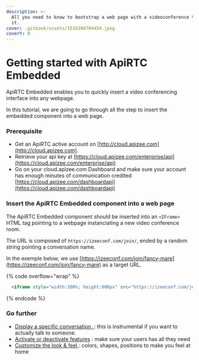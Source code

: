 ```yaml
---
description: >-
  All you need to know to bootstrap a web page with a videoconference tool in
  it.
cover: .gitbook/assets/1516304704454.jpeg
coverY: 0
---
```


# Getting started with ApiRTC Embedded

ApiRTC Embedded enables you to quickly insert a video conferencing interface into any webpage.

In this tutorial, we are going to go through all the step to insert the embedded component into a web page.

### Prerequisite

* Get an ApiRTC active account on [http://cloud.apizee.com](http://cloud.apizee.com).
* Retrieve your api key at [https://cloud.apizee.com/enterprise/api](https://cloud.apizee.com/enterprise/api)
* Go on your cloud.apizee.com Dashboard and make sure your account has enough minutes of communication credited [https://cloud.apizee.com/dashboardapi](https://cloud.apizee.com/dashboardapi)

### Insert the ApiRTC Embedded component into a web page

The ApiRTC Embedded component should be inserted into an `<IFrame>` HTML tag pointing to a webpage instanciating a new video conference room.

The URL is composed of `https://izeeconf.com/join/`, ended by a random string pointing a conversation name.

In the exemple below, we use [https://izeeconf.com/join/fancy-mare](https://izeeconf.com/join/fancy-mare) as a target URL.&#x20;

{% code overflow="wrap" %}
```html
  <iframe style="width:100%; height:800px" src="https://izeeconf.com/join/fancy-mare" />
```
{% endcode %}

### Go further

* [​Display a specific conversation ​​ ](go-further/point-to-a-specific-conversation.md): this is instrumental if you want to actually talk to someone.
* [Activate or deactivate features](go-further/activate-and-deactivate-features.md) : make sure your users has all they need
* [Customize the look & feel ](go-further/customize-look-and-feel.md): colors, shapes, positions to make you feel at home

